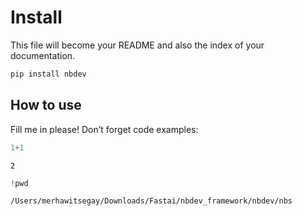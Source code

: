 # Install

<!-- WARNING: THIS FILE WAS AUTOGENERATED! DO NOT EDIT! -->
<!-- WARNING: THIS FILE WAS AUTOGENERATED! DO NOT EDIT! -->

This file will become your README and also the index of your
documentation.

``` sh
pip install nbdev
```

## How to use

Fill me in please! Don’t forget code examples:

``` python
1+1
```

    2

``` python
!pwd
```

    /Users/merhawitsegay/Downloads/Fastai/nbdev_framework/nbdev/nbs
